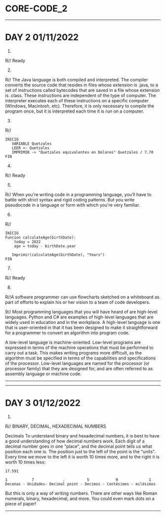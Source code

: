 # CORE-CODE_2
_________________________________________________________________________________________________________________________________________________________________________________

# DAY 2 01/11/2022

1. 

R// Ready

2.
R// The Java language is both compiled and interpreted. The compiler converts the source code that resides in files whose extension is .java, to a set of instructions called bytecodes that are saved in a file whose extension is .class. These instructions are independent of the type of computer. The interpreter executes each of these instructions on a specific computer (Windows, Macintosh, etc). Therefore, it is only necessary to compile the program once, but it is interpreted each time it is run on a computer.

3.
R// 
```
INICIO
   VARIABLE Quetzales
   LEER <- Quetzales
   IMPRIMIR -> "Quetzales equivalentes en Dolares" Quetzales / 7.70
FIN
```
4.
R// Ready

5.
R// When you're writing code in a programming language, you’ll have to battle with strict syntax and rigid coding patterns. But you write pseudocode in a language or form with which you're very familiar.

6.
R//
```
INICIO
Funcion calculateAge(birthDate):
    today = 2022
    age = today - birthDate.year
     
   Imprimir(calculateAge(birthDate), "Years")
FIN
```
7.
R// Ready

8.
R//A software programmer can use flowcharts sketched on a whiteboard as part of efforts to explain his or her vision to a team of code developers.

9//
Most programming languages that you will have heard of are high-level languages. Python and C# are examples of high-level languages that are widely used in education and in the workplace. A high-level language is one that is user-oriented in that it has been designed to make it straightforward for a programmer to convert an algorithm into program code.

A low-level language is machine-oriented. Low-level programs are expressed in terms of the machine operations that must be performed to carry out a task. This makes writing programs more difficult, as the algorithm must be specified in terms of the capabilities and specifications of the processor. Low-level languages are named for the processor (or processor family) that they are designed for, and are often referred to as assembly language or machine code.
_________________________________________________________________________________________________________________________________________________________________________________

_________________________________________________________________________________________________________________________________________________________________________________

# DAY 3 01/12/2022

1.
R//
BINARY, DECIMAL, HEXADECIMAL NUMBERS

Decimals
To understand binary and hexadecimal numbers, it is best to have a good understanding of how decimal numbers work.
Each digit of a decimal number goes in one "place", and the decimal point tells us what position each one is.
The position just to the left of the point is the "units". Every time we move to the left it is worth 10 times more, and to the right it is worth 10 times less:

```
17.591

1           7             .          5            9              1
Decenas - Unidades- Decimal point - Decimos - Centésimos - milésimos
```

But this is only a way of writing numbers. There are other ways like Roman numerals, binary, hexadecimal, and more. You could even mark dots on a piece of paper!
_________________________________________________________________________________________________________________________________________________________________________________
